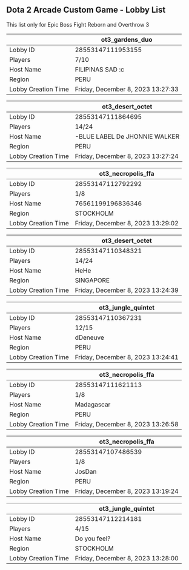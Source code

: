 ## Dota 2 Arcade Custom Game - Lobby List

This list only for Epic Boss Fight Reborn and Overthrow 3

|  | ot3_gardens_duo |
| ------ | ------ |
| Lobby ID | 28553147111953155 |
| Players | 7/10 |
| Host Name | FILIPINAS SAD :c |
| Region | PERU |
| Lobby Creation Time | Friday, December 8, 2023 13:27:33 |


|  | ot3_desert_octet |
| ------ | ------ |
| Lobby ID | 28553147111864695 |
| Players | 14/24 |
| Host Name | -BLUE LABEL De JHONNIE WALKER |
| Region | PERU |
| Lobby Creation Time | Friday, December 8, 2023 13:27:24 |


|  | ot3_necropolis_ffa |
| ------ | ------ |
| Lobby ID | 28553147112792292 |
| Players | 1/8 |
| Host Name | 76561199196836346 |
| Region | STOCKHOLM |
| Lobby Creation Time | Friday, December 8, 2023 13:29:02 |


|  | ot3_desert_octet |
| ------ | ------ |
| Lobby ID | 28553147110348321 |
| Players | 14/24 |
| Host Name | HeHe |
| Region | SINGAPORE |
| Lobby Creation Time | Friday, December 8, 2023 13:24:39 |


|  | ot3_jungle_quintet |
| ------ | ------ |
| Lobby ID | 28553147110367231 |
| Players | 12/15 |
| Host Name | dDeneuve |
| Region | PERU |
| Lobby Creation Time | Friday, December 8, 2023 13:24:41 |


|  | ot3_necropolis_ffa |
| ------ | ------ |
| Lobby ID | 28553147111621113 |
| Players | 1/8 |
| Host Name | Madagascar |
| Region | PERU |
| Lobby Creation Time | Friday, December 8, 2023 13:26:58 |


|  | ot3_necropolis_ffa |
| ------ | ------ |
| Lobby ID | 28553147107486539 |
| Players | 1/8 |
| Host Name | JosDan |
| Region | PERU |
| Lobby Creation Time | Friday, December 8, 2023 13:19:24 |


|  | ot3_jungle_quintet |
| ------ | ------ |
| Lobby ID | 28553147112214181 |
| Players | 4/15 |
| Host Name | Do you feel? |
| Region | STOCKHOLM |
| Lobby Creation Time | Friday, December 8, 2023 13:28:00 |


